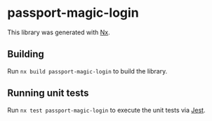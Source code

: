 # passport-magic-login

This library was generated with [Nx](https://nx.dev).

## Building

Run `nx build passport-magic-login` to build the library.

## Running unit tests

Run `nx test passport-magic-login` to execute the unit tests via [Jest](https://jestjs.io).
